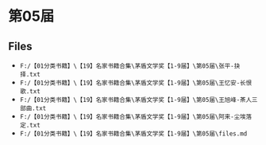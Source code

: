 # 第05届

## Files

- `F:/【01分类书籍】\【19】名家书籍合集\茅盾文学奖【1-9届】\第05届\张平-抉择.txt`
- `F:/【01分类书籍】\【19】名家书籍合集\茅盾文学奖【1-9届】\第05届\王忆安-长恨歌.txt`
- `F:/【01分类书籍】\【19】名家书籍合集\茅盾文学奖【1-9届】\第05届\王旭峰-茶人三部曲.txt`
- `F:/【01分类书籍】\【19】名家书籍合集\茅盾文学奖【1-9届】\第05届\阿来-尘埃落定.txt`
- `F:/【01分类书籍】\【19】名家书籍合集\茅盾文学奖【1-9届】\第05届\files.md`
